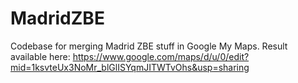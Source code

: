 # MadridZBE
 Codebase for merging Madrid ZBE stuff in Google My Maps. Result available here: https://www.google.com/maps/d/u/0/edit?mid=1ksvteUx3NoMr_blGlISYqmJITWTvOhs&usp=sharing
